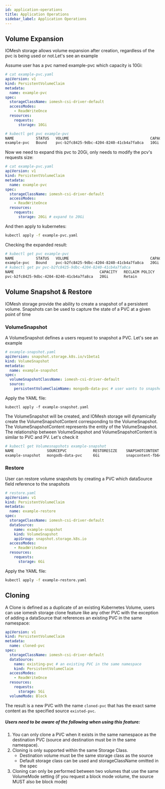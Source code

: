 ```yaml
---
id: application-operations
title: Application Operations
sidebar_label: Application Operations
---
```


## Volume Expansion

IOMesh storage  allows volume expansion after creation, regardless of the pvc is being used or not.Let's see an example

Assume user has a pvc named example-pvc which capacity is 10Gi:

```yaml
# cat example-pvc.yaml
apiVersion: v1
kind: PersistentVolumeClaim
metadata:
  name: example-pvc
spec:
  storageClassName: iomesh-csi-driver-default
  accessModes:
    - ReadWriteOnce
  resources:
    requests:
      storage: 10Gi
```

```bash
# kubectl get pvc example-pvc
NAME          STATUS   VOLUME                                     CAPACITY    ACCESS MODES   STORAGECLASS             AGE
example-pvc   Bound    pvc-b2fc8425-9dbc-4204-8240-41cb4a7fa8ca   10Gi        RWO            zbs-csi-driver-default   11m
```

Now we need to expand this pvc to 20Gi, only needs to modify the pcv's requests size:

```yaml
# cat example-pvc.yaml
apiVersion: v1
kind: PersistentVolumeClaim
metadata:
  name: example-pvc
spec:
  storageClassName: iomesh-csi-driver-default
  accessModes:
    - ReadWriteOnce
  resources:
    requests:
      storage: 20Gi # expand to 20Gi
```

And then apply to kubernetes:

```bash
kubectl apply -f example-pvc.yaml
```

Checking the expanded result:

```bash
# kubectl get pvc example-pvc
NAME          STATUS   VOLUME                                     CAPACITY    ACCESS MODES   STORAGECLASS             AGE
example-pvc   Bound    pvc-b2fc8425-9dbc-4204-8240-41cb4a7fa8ca   20Gi        RWO            zbs-csi-driver-default   11m
# kubectl get pv pvc-b2fc8425-9dbc-4204-8240-41cb4a7fa8ca
NAME                                       CAPACITY   RECLAIM POLICY   STATUS   CLAIM                 STORAGECLASS            
pvc-b2fc8425-9dbc-4204-8240-41cb4a7fa8ca   20Gi       Retain           Bound    default/example-pvc   zbs-csi-driver-default           
```



## Volume Snapshot & Restore

IOMesh storage provide the ability to create a snapshot of a persistent volume. Snapshots can be used to capture the state of a PVC at a given point of time

### VolumeSnapshot

A VolumeSnapshot defines a users request to snapshot a PVC. Let's see an example

```yaml
# example-snapshot.yaml
apiVersion: snapshot.storage.k8s.io/v1beta1
kind: VolumeSnapshot
metadata:
  name: example-snapshot
spec:
  volumeSnapshotClassName: iomesh-csi-driver-default
  source:
    persistentVolumeClaimName: mongodb-data-pvc # user wants to snapshot the mongodb-data-pvc PVC
```

Apply the YAML file:

```text
kubectl apply -f example-snapshot.yaml
```

The VolumeSnapshot will be created, and IOMesh storage will dynamically create the VolumeSnapshotContent corresponding to the VolumeSnapshot. The VolumeSnapshotContent represents the entity of the VolumeSnapshot. The relationship between VolumeSnapshot and VolumeSnapshotContent is similar to PVC and PV. Let's check it

```bash
# kubectl get Volumesnapshots example-snapshot
NAME               SOURCEPVC            RESTORESIZE    SNAPSHOTCONTENT                                    CREATIONTIME
example-snapshot   mongodb-data-pvc     6Gi            snapcontent-fb64d696-725b-4f1b-9847-c95e25b68b13   10h
```

### Restore

User can restore volume snapshots by creating a PVC which dataSource field reference to the snapshots

```yaml
# restore.yaml
apiVersion: v1
kind: PersistentVolumeClaim
metadata:
  name: example-restore
spec:
  storageClassName: iomesh-csi-driver-default
  dataSource:
    name: example-snapshot
    kind: VolumeSnapshot
    apiGroup: snapshot.storage.k8s.io
  accessModes:
    - ReadWriteOnce
  resources:
    requests:
      storage: 6Gi
```

Apply the YAML file:

```bash
kubectl apply -f example-restore.yaml
```



## Cloning

A Clone is defined as a duplicate of an existing Kubernetes Volume, users can use iomesh storage clone feature like any other PVC with the exception of adding a dataSource that references an existing PVC in the same namespace:

```yaml
apiVersion: v1
kind: PersistentVolumeClaim
metadata:
  name: cloned-pvc
spec:
  storageClassName: iomesh-csi-driver-default
  dataSource:
    name: existing-pvc # an existing PVC in the same namespace
    kind: PersistentVolumeClaim
  accessModes:
    - ReadWriteOnce
  resources:
    requests:
      storage: 5Gi
  volumeMode: Block
```

The result is a new PVC with the name `cloned-pvc` that has the exact same content as the specified source `existed-pvc`.

##### Users need to be aware of the following when using this feature:

1. You can only clone a PVC when it exists in the same namespace as the destination PVC (source and destination must be in the same namespace).
2. Cloning is only supported within the same Storage Class.
   - Destination volume must be the same storage class as the source
   - Default storage class can be used and storageClassName omitted in the spec
3. Cloning can only be performed between two volumes that use the same VolumeMode setting (if you request a block mode volume, the source MUST also be block mode)

